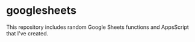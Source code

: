 # googlesheets
 This repository includes random Google Sheets functions and AppsScript that I've created.
